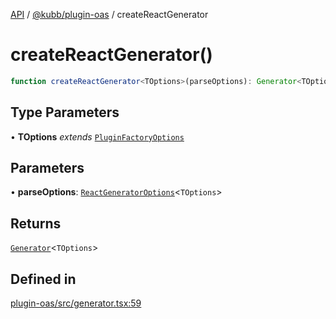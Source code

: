 [API](../../../packages.md) / [@kubb/plugin-oas](../index.md) / createReactGenerator

# createReactGenerator()

```ts
function createReactGenerator<TOptions>(parseOptions): Generator<TOptions>
```

## Type Parameters

• **TOptions** *extends* [`PluginFactoryOptions`](../../core/type-aliases/PluginFactoryOptions.md)

## Parameters

• **parseOptions**: [`ReactGeneratorOptions`](../type-aliases/ReactGeneratorOptions.md)\<`TOptions`\>

## Returns

[`Generator`](../type-aliases/Generator.md)\<`TOptions`\>

## Defined in

[plugin-oas/src/generator.tsx:59](https://github.com/kubb-project/kubb/blob/ff80665146ae086e044807d0072fda660e72e1fd/packages/plugin-oas/src/generator.tsx#L59)
